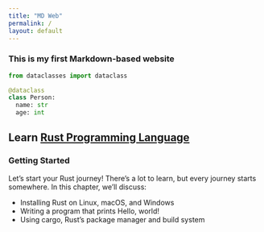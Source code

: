 ```yaml
---
title: "MD Web"
permalink: /
layout: default
---
```


### This is my first Markdown-based website

```py
from dataclasses import dataclass

@dataclass
class Person:
  name: str
  age: int
```

## Learn [Rust Programming Language](https://www.rust-lang.org/)
### Getting Started
Let’s start your Rust journey! There’s a lot to learn, but every journey starts somewhere. In this chapter, we’ll discuss:
- Installing Rust on Linux, macOS, and Windows
- Writing a program that prints Hello, world!
- Using cargo, Rust’s package manager and build system
